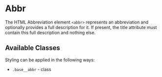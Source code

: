 # Abbr

The HTML Abbreviation element `<abbr>` represents an abbreviation and optionally provides a full description for it. If present, the title attribute must contain this full description and nothing else.

## Available Classes

Styling can be applied in the following ways:

* `.base__abbr` - class
